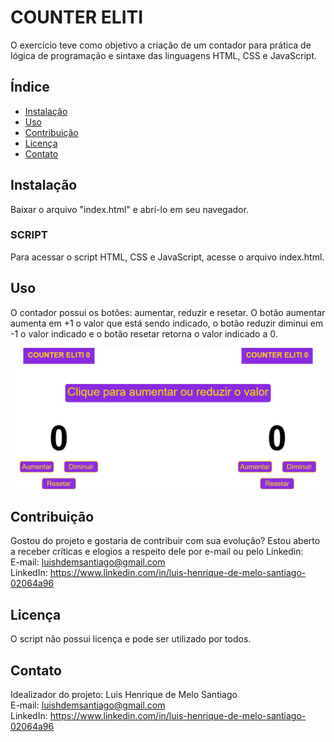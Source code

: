 # COUNTER ELITI

O exercício teve como objetivo a criação de um contador para prática de lógica de programação e sintaxe das linguagens HTML, CSS e JavaScript.

## Índice

- [Instalação](#instalação)
- [Uso](#uso)
- [Contribuição](#contribuição)
- [Licença](#licença)
- [Contato](#contato)

## Instalação

Baixar o arquivo "index.html" e abrí-lo em seu navegador.

### SCRIPT

Para acessar o script HTML, CSS e JavaScript, acesse o arquivo index.html.

## Uso

O contador possui os botões: aumentar, reduzir e resetar. O botão aumentar aumenta em +1 o valor que está sendo indicado, o botão reduzir diminui em -1 o valor indicado e o botão resetar retorna o valor indicado a 0.

![Contador Eliti](https://github.com/luishmsantiago/TODO-list-eliti/blob/main/counter-eliti.png)


## Contribuição

Gostou do projeto e gostaria de contribuir com sua evolução? Estou aberto a receber críticas e elogios a respeito dele por e-mail ou pelo Linkedin: \
E-mail: luishdemsantiago@gmail.com \
LinkedIn: https://www.linkedin.com/in/luis-henrique-de-melo-santiago-02064a96

## Licença

O script não possui licença e pode ser utilizado por todos.

## Contato

Idealizador do projeto: Luis Henrique de Melo Santiago \
E-mail: luishdemsantiago@gmail.com \
LinkedIn: https://www.linkedin.com/in/luis-henrique-de-melo-santiago-02064a96
